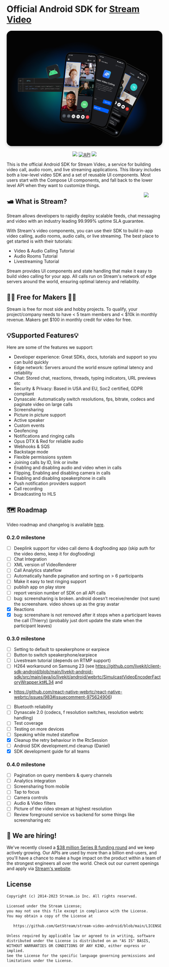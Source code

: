 # Official Android SDK for [Stream Video](https://getstream.io/video/docs/)

<img src=".readme-assets/Github-Graphic-Android.jpg" alt="Stream Video for Android Header image" style="box-shadow: 0 3px 10px rgb(0 0 0 / 0.2); border-radius: 1rem" />

<p align="center">
  <a href="https://github.com/GetStream/stream-video-android/actions"><img src="https://github.com/GetStream/stream-video-android/workflows/App%20Distribute%20CI/badge.svg" /></a>
  <a href="https://android-arsenal.com/api?level=24"><img alt="API" src="https://img.shields.io/badge/API-24%2B-brightgreen.svg?style=flat"/></a>
  <a href="https://search.maven.org/search?q=stream-video-android"><img src="https://img.shields.io/maven-central/v/io.getstream/stream-video-android-core.svg?label=Maven%20Central" /></a>
</p>

This is the official Android SDK for Stream Video, a service for building video call, audio room, and live streaming applications. This library includes both a low-level video SDK and a set of reusable UI components. 
Most users start with the Compose UI components, and fall back to the lower level API when they want to customize things.

<a href="https://getstream.io?utm_source=Github&utm_medium=Github_Repo_Content_Ad&utm_content=Developer&utm_campaign=Github_Android_Video_SDK&utm_term=DevRelOss">
<img src="https://user-images.githubusercontent.com/24237865/138428440-b92e5fb7-89f8-41aa-96b1-71a5486c5849.png" align="right" width="12%"/>
</a>

## 🛥 What is Stream?

Stream allows developers to rapidly deploy scalable feeds, chat messaging and video with an industry leading 99.999% uptime SLA guarantee.

With Stream's video components, you can use their SDK to build in-app video calling, audio rooms, audio calls, or live streaming. The best place to get started is with their tutorials:

- Video & Audio Calling Tutorial
- Audio Rooms Tutorial
- Livestreaming Tutorial

Stream provides UI components and state handling that make it easy to build video calling for your app. All calls run on Stream's network of edge servers around the world, ensuring optimal latency and reliability.

## 👩‍💻 Free for Makers 👨‍💻

Stream is free for most side and hobby projects.
To qualify, your project/company needs to have < 5 team members and < $10k in monthly revenue.
Makers get $100 in monthly credit for video for free.

## 💡Supported Features💡

Here are some of the features we support:

* Developer experience: Great SDKs, docs, tutorials and support so you can build quickly
* Edge network: Servers around the world ensure optimal latency and reliability
* Chat: Stored chat, reactions, threads, typing indicators, URL previews etc
* Security & Privacy: Based in USA and EU, Soc2 certified, GDPR compliant
* Dynascale: Automatically switch resolutions, fps, bitrate, codecs and paginate video on large calls
* Screensharing
* Picture in picture support
* Active speaker
* Custom events
* Geofencing
* Notifications and ringing calls
* Opus DTX & Red for reliable audio
* Webhooks & SQS
* Backstage mode
* Flexible permissions system
* Joining calls by ID, link or invite
* Enabling and disabling audio and video when in calls
* Flipping, Enabling and disabling camera in calls
* Enabling and disabling speakerphone in calls
* Push notification providers support
* Call recording
* Broadcasting to HLS

## 🗺️ Roadmap

Video roadmap and changelog is available [here](https://github.com/GetStream/protocol/discussions/127). 

### 0.2.0 milestone

- [ ] Deeplink support for video call demo & dogfooding app (skip auth for the video demo, keep it for dogfooding)
- [ ] Chat Integration
- [ ] XML version of VideoRenderer
- [ ] Call Analytics stateflow
- [ ] Automatically handle pagination and sorting on > 6 participants 
- [ ] Make it easy to test ringing support
- [ ] publish app on play store
- [ ] report version number of SDK on all API calls
- [ ] bug: screensharing is broken. android doesn’t receive/render (not sure) the screenshare. video shows up as the gray avatar
- [X] Reactions
- [X] bug: screenshare is not removed after it stops when a participant leaves the call (Thierry) (probably just dont update the state when the participant leaves)

### 0.3.0 milestone

- [ ] Setting to default to speakerphone or earpiece
- [ ] Button to switch speakerphone/earpiece
- [ ] Livestream tutorial (depends on RTMP support)
- [ ] H264 workaround on Samsung 23 (see https://github.com/livekit/client-sdk-android/blob/main/livekit-android-sdk/src/main/java/io/livekit/android/webrtc/SimulcastVideoEncoderFactoryWrapper.kt#L34 and
- https://github.com/react-native-webrtc/react-native-webrtc/issues/983#issuecomment-975624906)
- [ ] Bluetooth reliability
- [ ] Dynascale 2.0 (codecs, f resolution switches, resolution webrtc handling)
- [ ] Test coverage
- [ ] Testing on more devices
- [ ] Speaking while muted stateflow
- [X] Cleanup the retry behaviour in the RtcSession
- [ ] Android SDK development.md cleanup (Daniel)
- [X] SDK development guide for all teams

### 0.4.0 milestone

- [ ] Pagination on query members & query channels
- [ ] Analytics integration
- [ ] Screensharing from mobile
- [ ] Tap to focus
- [ ] Camera controls
- [ ] Audio & Video filters
- [ ] Picture of the video stream at highest resolution
- [ ] Review foreground service vs backend for some things like screensharing etc

## 💼 We are hiring!

We've recently closed a [\$38 million Series B funding round](https://techcrunch.com/2021/03/04/stream-raises-38m-as-its-chat-and-activity-feed-apis-power-communications-for-1b-users/) and we keep actively growing.
Our APIs are used by more than a billion end-users, and you'll have a chance to make a huge impact on the product within a team of the strongest engineers all over the world.
Check out our current openings and apply via [Stream's website](https://getstream.io/team/#jobs).

## License

```
Copyright (c) 2014-2023 Stream.io Inc. All rights reserved.

Licensed under the Stream License;
you may not use this file except in compliance with the License.
You may obtain a copy of the License at

   https://github.com/GetStream/stream-video-android/blob/main/LICENSE

Unless required by applicable law or agreed to in writing, software
distributed under the License is distributed on an "AS IS" BASIS,
WITHOUT WARRANTIES OR CONDITIONS OF ANY KIND, either express or implied.
See the License for the specific language governing permissions and
limitations under the License.
```